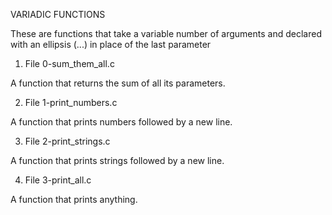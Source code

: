 VARIADIC FUNCTIONS

These are functions that take a variable number of arguments and declared with an ellipsis (...) in place of the last parameter


1. File 0-sum_them_all.c

A function that returns the sum of all its parameters. 

2. File 1-print_numbers.c

A function that prints numbers followed by a new line.

3. File 2-print_strings.c

A function that prints strings followed by a new line.

4. File 3-print_all.c

A function that prints anything. 



